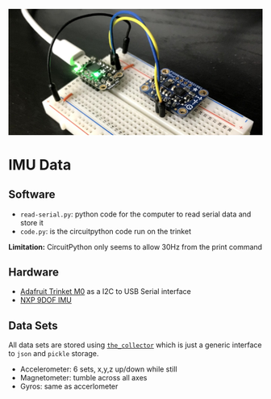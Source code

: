![](imu.jpg)

# IMU Data

## Software

- `read-serial.py`: python code for the computer to read serial data and store it
- `code.py`: is the circuitpython code run on the trinket

**Limitation:** CircuitPython only seems to allow 30Hz from the print command

## Hardware

- [Adafruit Trinket M0](https://www.adafruit.com/product/3500) as a I2C to USB Serial interface
- [NXP 9DOF IMU](https://www.adafruit.com/product/3463)

## Data Sets

All data sets are stored using [`the_collector`](https://pypi.org/project/the-collector/) which 
is just a generic interface to `json` and `pickle` storage.

- Accelerometer: 6 sets, x,y,z up/down while still
- Magnetometer: tumble across all axes
- Gyros: same as accerlometer
